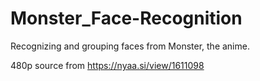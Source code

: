 # Monster_Face-Recognition
Recognizing and grouping faces from Monster, the anime.

480p source from https://nyaa.si/view/1611098
